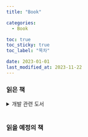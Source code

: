 ```yaml
---
title: "Book"

categories:
  - Book

toc: true
toc_sticky: true
toc_label: "목차"

date: 2023-01-01
last_modified_at: 2023-11-22
---
```


### 읽은 책

<details>
<summary>개발 관련 도서</summary>

<div markdown="1">

![image](https://github.com/teawon/teawon.github.io/assets/78795820/dc62e63d-77ee-4fd6-9b90-e3c980dc13b7){: width="200" height="300"}

프론트엔드 성능 최적화 가이드

- [1장](https://teawon.github.io/book/perfomence-1/)
- [2장](https://teawon.github.io/book/perfomence-2/)
- [3장](https://teawon.github.io/book/perfomence-3/)
- [4장](https://teawon.github.io/book/perfomence-4/)

</div>

<br>

<div markdown="1">

![image](https://github.com/teawon/teawon.github.io/assets/78795820/344e6757-b717-4794-8cb7-6fa25287b7ae){: width="200" height="300"}

내 코드가 그렇게 이상한가요?

- [정리](https://teawon.github.io/book/why-my-code-wrong/)

</div>

</details>

<br>

### 읽을 예정의 책

<br>
